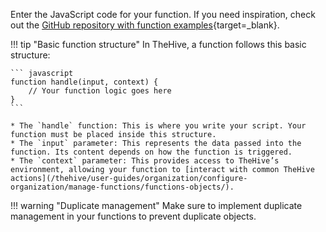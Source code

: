 Enter the JavaScript code for your function. If you need inspiration, check out the [GitHub repository with function examples](https://github.com/StrangeBeeCorp/thehive-templates/tree/main/Functions%20Examples){target=_blank}.

!!! tip "Basic function structure"
    In TheHive, a function follows this basic structure:

    ``` javascript
    function handle(input, context) {
        // Your function logic goes here
    }
    ```

    * The `handle` function: This is where you write your script. Your function must be placed inside this structure.
    * The `input` parameter: This represents the data passed into the function. Its content depends on how the function is triggered.
    * The `context` parameter: This provides access to TheHive’s environment, allowing your function to [interact with common TheHive actions](/thehive/user-guides/organization/configure-organization/manage-functions/functions-objects/).

!!! warning "Duplicate management"
    Make sure to implement duplicate management in your functions to prevent duplicate objects.